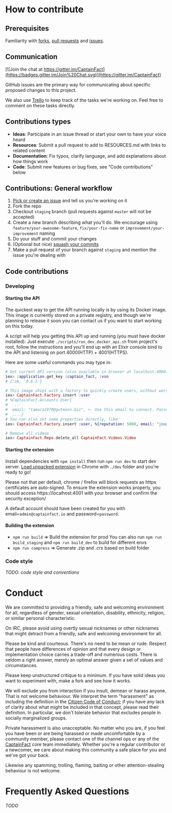 # How to contribute

## Prerequisites

Familiarity with [forks](https://help.github.com/articles/fork-a-repo/),
[pull requests](https://help.github.com/articles/using-pull-requests) and
[issues](https://guides.github.com/features/issues/).

## Communication

[![Join the chat at https://gitter.im/CaptainFact](https://badges.gitter.im/Join%20Chat.svg)](https://gitter.im/CaptainFact)

GitHub issues are the primary way for communicating about specific proposed changes to this project.

We also use [Trello](https://trello.com/b/5s6F5iTv/captainfact) to keep track of the tasks we're working on. Feel free to
comment on these tasks directly.

## Contributions types

- **Ideas**: Participate in an issue thread or start your own to have your voice heard
- **Resources**: Submit a pull request to add to RESOURCES.md with links to related content
- **Documentation**: Fix typos, clarify language, and add explanations about how things work
- **Code**: Submit new features or bug fixes, see "Code contributions" below

## Contributions: General workflow

1. [Pick or create an issue](https://github.com/CaptainFact/captain-fact-extension/issues) and tell us you're working on it
2. Fork the repo
3. Checkout `staging` branch (pull requests against `master` will not be accepted)
4. Create a new branch describing what you'll do. We encourage using `feature/your-awesome-feature`, `fix/your-fix-name`
   or `improvement/your-improvement` naming
5. Do your stuff and commit your changes
6. (Optional but nice) [squash your commits](https://forum.freecodecamp.org/t/how-to-squash-multiple-commits-into-one-with-git/13231)
7. Make a pull request of your branch against `staging` and mention the issue you're dealing with

## Code contributions

### Developing

#### Starting the API

The quickest way to get the API running locally is by using its Docker image. This image
is currently stored on a private registry, and though we're planning to release it soon you can
contact us if you want to start working on this today. 

A script will help you getting this API up and running (you must have docker installed):
Just execute `./scripts/run_dev_docker_api.sh` from project's root, follow the instructions and you'll end up with 
an Elixir console bind to the API and listening on port 4000(HTTP) + 4001(HTTPS).

Here are some useful commands you may type in:
```elixir
# Get current API version (also available in browser at localhost:4000)
iex> :application.get_key :captain_fact, :vsn
# {:ok, '0.6.1'}

# This image ships with a factory to quickly create users, without worriying about invitations and emails
iex> CaptainFact.Factory.insert :user
# %CaptainFact.Accounts.User{
#  ...
#  email: "tamara1970@gutmann.biz", <- Use this email to connect. Password is "password"
#  ....}
# You can also set some properties directly, like:
iex> CaptainFact.Factory.insert :user, %{reputation: 5000, email: "jougier@captainfact.io"}

# Remove all videos
iex> CaptainFact.Repo.delete_all CaptainFact.Videos.Video
```

#### Starting the extension

Install dependencies with `npm install` then run `npm run dev` to start dev server.
[Load unpacked extension](https://developer.chrome.com/extensions/getstarted#unpacked) in Chrome with `./dev` folder
and you're ready to go!

Please not that per default, chrome / firefox will block requests as https certificates are auto-signed.
To ensure the extension works properly, you should access https://localhost:4001 with your browser and
confirm the security exception/

A default account should have been created for you with email=`admin@captainfact.io` and password=`password`.

#### Building the extension

* `npm run build` => Build the extension for prod
  You can also run `npm run build_staging` and `npm run build_dev` to build for different envs
* `npm run compress` => Generate .zip and .crx based on build folder

### Code style

*TODO: code style and conventions*

# Conduct

We are committed to providing a friendly, safe and welcoming environment for
all, regardless of gender, sexual orientation, disability, ethnicity, religion,
or similar personal characteristic.

On IRC, please avoid using overtly sexual nicknames or other nicknames that
might detract from a friendly, safe and welcoming environment for all.

Please be kind and courteous. There's no need to be mean or rude.
Respect that people have differences of opinion and that every design or
implementation choice carries a trade-off and numerous costs. There is seldom
a right answer, merely an optimal answer given a set of values and
circumstances.

Please keep unstructured critique to a minimum. If you have solid ideas you
want to experiment with, make a fork and see how it works.

We will exclude you from interaction if you insult, demean or harass anyone.
That is not welcome behaviour. We interpret the term "harassment" as
including the definition in the
[Citizen Code of Conduct](http://citizencodeofconduct.org/);
if you have any lack of clarity about what might be included in that concept,
please read their definition. In particular, we don't tolerate behavior that
excludes people in socially marginalized groups.

Private harassment is also unacceptable. No matter who you are, if you feel
you have been or are being harassed or made uncomfortable by a community
member, please contact one of the channel ops or any of the
[CaptainFact](https://github.com/CaptainFact) core team
immediately. Whether you're a regular contributor or a newcomer, we care about
making this community a safe place for you and we've got your back.

Likewise any spamming, trolling, flaming, baiting or other attention-stealing
behaviour is not welcome.

# Frequently Asked Questions

*TODO*
